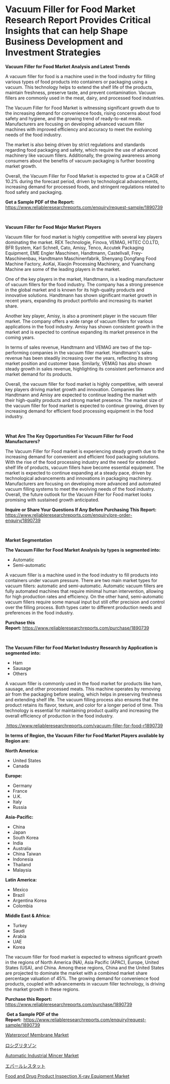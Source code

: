 <p><h1>Vacuum Filler for Food Market Research Report Provides Critical Insights that can help Shape Business Development and Investment Strategies</h1></p><p><strong>Vacuum Filler for Food Market Analysis and Latest Trends</strong></p>
<p><p>A vacuum filler for food is a machine used in the food industry for filling various types of food products into containers or packaging using a vacuum. This technology helps to extend the shelf life of the products, maintain freshness, preserve taste, and prevent contamination. Vacuum fillers are commonly used in the meat, dairy, and processed food industries.</p><p>The Vacuum Filler for Food Market is witnessing significant growth due to the increasing demand for convenience foods, rising concerns about food safety and hygiene, and the growing trend of ready-to-eat meals. Manufacturers are focusing on developing advanced vacuum filler machines with improved efficiency and accuracy to meet the evolving needs of the food industry. </p><p>The market is also being driven by strict regulations and standards regarding food packaging and safety, which require the use of advanced machinery like vacuum fillers. Additionally, the growing awareness among consumers about the benefits of vacuum packaging is further boosting market growth.</p><p>Overall, the Vacuum Filler for Food Market is expected to grow at a CAGR of 10.2% during the forecast period, driven by technological advancements, increasing demand for processed foods, and stringent regulations related to food safety and packaging.</p></p>
<p><strong>Get a Sample PDF of the Report:&nbsp;</strong> <a href="https://www.reliableresearchreports.com/enquiry/request-sample/1890739">https://www.reliableresearchreports.com/enquiry/request-sample/1890739</a></p>
<p>&nbsp;</p>
<p><strong>Vacuum Filler for Food Major Market Players</strong></p>
<p><p>Vacuum filler for food market is highly competitive with several key players dominating the market. REX Technologie, Finova, VEMAG, HITEC CO.LTD, BFR System, Karl Schnell, Cato, Amisy, Tenco, Accutek Packaging Equipment, EME Engler Maschinen, Handtmann, Castellvall, Frey-Maschinenbau, Handtmann Maschinenfabrik, Shenyang Dongfang Food Machine Factory, AoKai, Xiaojin Processing Machinery, and Yuanchang Machine are some of the leading players in the market.</p><p>One of the key players in the market, Handtmann, is a leading manufacturer of vacuum fillers for the food industry. The company has a strong presence in the global market and is known for its high-quality products and innovative solutions. Handtmann has shown significant market growth in recent years, expanding its product portfolio and increasing its market share.</p><p>Another key player, Amisy, is also a prominent player in the vacuum filler market. The company offers a wide range of vacuum fillers for various applications in the food industry. Amisy has shown consistent growth in the market and is expected to continue expanding its market presence in the coming years.</p><p>In terms of sales revenue, Handtmann and VEMAG are two of the top-performing companies in the vacuum filler market. Handtmann's sales revenue has been steadily increasing over the years, reflecting its strong market position and customer base. Similarly, VEMAG has also shown steady growth in sales revenue, highlighting its consistent performance and market demand for its products.</p><p>Overall, the vacuum filler for food market is highly competitive, with several key players driving market growth and innovation. Companies like Handtmann and Amisy are expected to continue leading the market with their high-quality products and strong market presence. The market size of the vacuum filler for food market is expected to continue growing, driven by increasing demand for efficient food processing equipment in the food industry.</p></p>
<p>&nbsp;</p>
<p><strong>What Are The Key Opportunities For Vacuum Filler for Food Manufacturers?</strong></p>
<p><p>The Vacuum Filler for Food market is experiencing steady growth due to the increasing demand for convenient and efficient food packaging solutions. With the rise of the food processing industry and the need for extended shelf life of products, vacuum fillers have become essential equipment. The market is expected to continue expanding at a steady pace, driven by technological advancements and innovations in packaging machinery. Manufacturers are focusing on developing more advanced and automated vacuum filling systems to meet the evolving needs of the food industry. Overall, the future outlook for the Vacuum Filler for Food market looks promising with sustained growth anticipated.</p></p>
<p><strong>Inquire or Share Your Questions If Any Before Purchasing This Report:</strong> <a href="https://www.reliableresearchreports.com/enquiry/pre-order-enquiry/1890739">https://www.reliableresearchreports.com/enquiry/pre-order-enquiry/1890739</a></p>
<p>&nbsp;</p>
<p><strong>Market Segmentation</strong></p>
<p><strong>The Vacuum Filler for Food Market Analysis by types is segmented into:</strong></p>
<p><ul><li>Automatic</li><li>Semi-automatic</li></ul></p>
<p><p>A vacuum filler is a machine used in the food industry to fill products into containers under vacuum pressure. There are two main market types for vacuum fillers: automatic and semi-automatic. Automatic vacuum fillers are fully automated machines that require minimal human intervention, allowing for high production rates and efficiency. On the other hand, semi-automatic vacuum fillers require some manual input but still offer precision and control over the filling process. Both types cater to different production needs and preferences in the food industry.</p></p>
<p><strong>Purchase this Report:&nbsp;</strong><a href="https://www.reliableresearchreports.com/purchase/1890739">https://www.reliableresearchreports.com/purchase/1890739</a></p>
<p>&nbsp;</p>
<p><strong>The Vacuum Filler for Food Market Industry Research by Application is segmented into:</strong></p>
<p><ul><li>Ham</li><li>Sausage</li><li>Others</li></ul></p>
<p><p>A vacuum filler is commonly used in the food market for products like ham, sausage, and other processed meats. This machine operates by removing air from the packaging before sealing, which helps in preserving freshness and extending shelf life. The vacuum filling process also ensures that the product retains its flavor, texture, and color for a longer period of time. This technology is essential for maintaining product quality and increasing the overall efficiency of production in the food industry.</p></p>
<p><a href="https://www.reliableresearchreports.com/vacuum-filler-for-food-r1890739">&nbsp;https://www.reliableresearchreports.com/vacuum-filler-for-food-r1890739</a></p>
<p><strong>In terms of Region, the Vacuum Filler for Food Market Players available by Region are:</strong></p>
<p>
    <p> <strong> North America: </strong>
        <ul>
            <li>United States</li>
            <li>Canada</li>
        </ul>
        </p> 
    <p> <strong> Europe: </strong>
        <ul>
            <li>Germany</li>
            <li>France</li>
            <li>U.K.</li>
            <li>Italy</li>
            <li>Russia</li>
        </ul>
        </p> 
    <p> <strong> Asia-Pacific: </strong>
        <ul>
            <li>China</li>
            <li>Japan</li>
            <li>South Korea</li>
            <li>India</li>
            <li>Australia</li>
            <li>China Taiwan</li>
            <li>Indonesia</li>
            <li>Thailand</li>
            <li>Malaysia</li>
        </ul>
        </p> 
    <p> <strong> Latin America: </strong>
        <ul>
            <li>Mexico</li>
            <li>Brazil</li>
            <li>Argentina Korea</li>
            <li>Colombia</li>
        </ul>
        </p> 
    <p> <strong> Middle East & Africa: </strong>
        <ul>
            <li>Turkey</li>
            <li>Saudi</li>
            <li>Arabia</li>
            <li>UAE</li>
            <li>Korea</li>
        </ul>
    </p>
    </p>
<p><p>The vacuum filler for food market is expected to witness significant growth in the regions of North America (NA), Asia Pacific (APAC), Europe, United States (USA), and China. Among these regions, China and the United States are projected to dominate the market with a combined market share percentage valuation of 45%. The growing demand for convenience food products, coupled with advancements in vacuum filler technology, is driving the market growth in these regions.</p></p>
<p><strong>Purchase this Report: </strong><a href="https://www.reliableresearchreports.com/purchase/1890739">https://www.reliableresearchreports.com/purchase/1890739</a></p>
<p>&nbsp;<strong>Get a Sample PDF of the Report:&nbsp;&nbsp;</strong><a href="https://www.reliableresearchreports.com/enquiry/request-sample/1890739">https://www.reliableresearchreports.com/enquiry/request-sample/1890739</a></p>
<p><strong></strong></p>
<p><p><a href="https://issuu.com/reportprime-2/docs/waterproof-membrane-market-size-2030.pptx">Waterproof Membrane Market</a></p><p><a href="https://github.com/SantosDicki04/Market-Research-Report-List-1/blob/main/877583144734.md">ロシグリタゾン</a></p><p><a href="https://github.com/ruddyyedelwadw/Market-Research-Report-List-2/blob/main/automatic-industrial-mincer-market.md">Automatic Industrial Mincer Market</a></p><p><a href="https://github.com/moulafa/Market-Research-Report-List-1/blob/main/404816644733.md">エパールレスタット</a></p><p><a href="https://github.com/jaidynmorantestelletmjzya/Market-Research-Report-List-2/blob/main/food-and-drug-product-inspection-x-ray-equipment-market.md">Food and Drug Product Inspection X-ray Equipment Market</a></p></p>